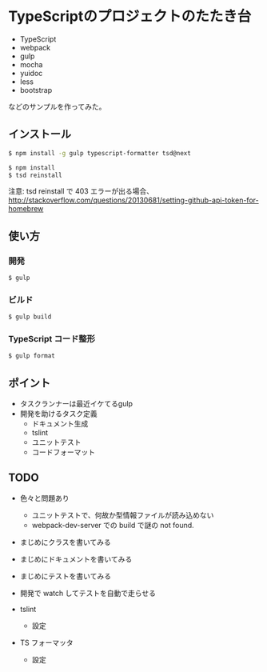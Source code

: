 TypeScriptのプロジェクトのたたき台
==================================

* TypeScript
* webpack
* gulp
* mocha
* yuidoc
* less
* bootstrap

などのサンプルを作ってみた。

インストール
------------

```sh
$ npm install -g gulp typescript-formatter tsd@next
```

```sh
$ npm install
$ tsd reinstall
```

注意: tsd reinstall で 403 エラーが出る場合、
http://stackoverflow.com/questions/20130681/setting-github-api-token-for-homebrew

使い方
------

### 開発

```sh
$ gulp
```

### ビルド

```sh
$ gulp build
```

### TypeScript コード整形

```sh
$ gulp format
```

ポイント
--------

* タスクランナーは最近イケてるgulp
* 開発を助けるタスク定義
  * ドキュメント生成
  * tslint
  * ユニットテスト
  * コードフォーマット

TODO
----

* 色々と問題あり
  * ユニットテストで、何故か型情報ファイルが読み込めない
  * webpack-dev-server での build で謎の not found.

* まじめにクラスを書いてみる
* まじめにドキュメントを書いてみる
* まじめにテストを書いてみる
* 開発で watch してテストを自動で走らせる
* tslint
  * 設定
* TS フォーマッタ
  * 設定
